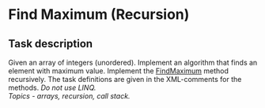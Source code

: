 # Find Maximum (Recursion)

## Task description

Given an array of integers (unordered). Implement an algorithm that finds an element with maximum value. Implement the [FindMaximum](FindMaximum/ArrayExtension.cs#L17) method recursively. The task definitions are given in the XML-comments for the methods. _Do not use LINQ._   
*Topics - arrays, recursion, call stack.*